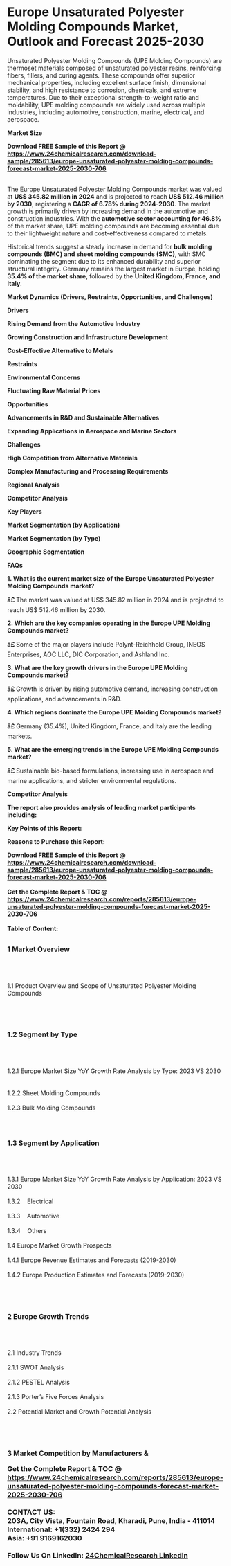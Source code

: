 <h1>Europe Unsaturated Polyester Molding Compounds Market, Outlook and Forecast 2025-2030</h1><p>Unsaturated Polyester Molding Compounds (UPE Molding Compounds) are thermoset materials composed of unsaturated polyester resins, reinforcing fibers, fillers, and curing agents. These compounds offer superior mechanical properties, including excellent surface finish, dimensional stability, and high resistance to corrosion, chemicals, and extreme temperatures. Due to their exceptional strength-to-weight ratio and moldability, UPE molding compounds are widely used across multiple industries, including automotive, construction, marine, electrical, and aerospace.</p><p>
<strong>Market Size</strong></p><p>
</p><div><b>Download FREE Sample of this Report @ 
            <a href="https://www.24chemicalresearch.com/download-sample/285613/europe-unsaturated-polyester-molding-compounds-forecast-market-2025-2030-706">
            https://www.24chemicalresearch.com/download-sample/285613/europe-unsaturated-polyester-molding-compounds-forecast-market-2025-2030-706</a></b></div><br><p>The Europe Unsaturated Polyester Molding Compounds market was valued at <strong>US$ 345.82 million in 2024</strong> and is projected to reach <strong>US$ 512.46 million by 2030</strong>, registering a <strong>CAGR of 6.78% during 2024-2030</strong>. The market growth is primarily driven by increasing demand in the automotive and construction industries. With the <strong>automotive sector accounting for 46.8%</strong> of the market share, UPE molding compounds are becoming essential due to their lightweight nature and cost-effectiveness compared to metals.</p><p>
</p><p>Historical trends suggest a steady increase in demand for <strong>bulk molding compounds (BMC) and sheet molding compounds (SMC)</strong>, with SMC dominating the segment due to its enhanced durability and superior structural integrity. Germany remains the largest market in Europe, holding <strong>35.4% of the market share</strong>, followed by the <strong>United Kingdom, France, and Italy</strong>.</p><p>
<strong>Market Dynamics (Drivers, Restraints, Opportunities, and Challenges)</strong></p><p>
<strong>Drivers</strong></p><p>
</p><p><strong>Rising Demand from the Automotive Industry</strong></p><p>
	</p><p><strong>Growing Construction and Infrastructure Development</strong></p><p>
	</p><p><strong>Cost-Effective Alternative to Metals</strong></p><p>
	</p><p>
<strong>Restraints</strong></p><p>
</p><p><strong>Environmental Concerns</strong></p><p>
	</p><p><strong>Fluctuating Raw Material Prices</strong></p><p>
	</p><p>
<strong>Opportunities</strong></p><p>
</p><p><strong>Advancements in R&amp;D and Sustainable Alternatives</strong></p><p>
	</p><p><strong>Expanding Applications in Aerospace and Marine Sectors</strong></p><p>
	</p><p>
<strong>Challenges</strong></p><p>
</p><p><strong>High Competition from Alternative Materials</strong></p><p>
	</p><p><strong>Complex Manufacturing and Processing Requirements</strong></p><p>
	</p><p>
<strong>Regional Analysis</strong></p><p>
</p><p>
<strong>Competitor Analysis</strong></p><p>
<strong>Key Players</strong></p><p>
</p><p>
<strong>Market Segmentation (by Application)</strong></p><p>
</p><p>
<strong>Market Segmentation (by Type)</strong></p><p>
</p><p>
<strong>Geographic Segmentation</strong></p><p>
</p><p>
<strong>FAQs</strong></p><p>
</p><p><strong>1. What is the current market size of the Europe Unsaturated Polyester Molding Compounds market?</strong></p><p>
<strong>â£ </strong>The market was valued at US$ 345.82 million in 2024 and is projected to reach US$ 512.46 million by 2030.</p><p>
</p><p><strong>2. Which are the key companies operating in the Europe UPE Molding Compounds market?</strong></p><p>
<strong>â£ </strong>Some of the major players include Polynt-Reichhold Group, INEOS Enterprises, AOC LLC, DIC Corporation, and Ashland Inc.</p><p>
</p><p><strong>3. What are the key growth drivers in the Europe UPE Molding Compounds market?</strong></p><p>
<strong>â£ </strong>Growth is driven by rising automotive demand, increasing construction applications, and advancements in R&amp;D.</p><p>
</p><p><strong>4. Which regions dominate the Europe UPE Molding Compounds market?</strong></p><p>
<strong>â£ </strong>Germany (35.4%), United Kingdom, France, and Italy are the leading markets.</p><p>
</p><p><strong>5. What are the emerging trends in the Europe UPE Molding Compounds market?</strong></p><p>
<strong>â£ </strong>Sustainable bio-based formulations, increasing use in aerospace and marine applications, and stricter environmental regulations.</p><p>
</p><p><strong>Competitor Analysis</strong></p><p>
</p><p><strong>The report also provides analysis of leading market participants including:</strong></p><p>
</p><p>
</p><p><strong>Key Points of this Report:</strong></p><p>
</p><p>
</p><p><strong>Reasons to Purchase this Report:</strong></p><p>
</p><div><b>Download FREE Sample of this Report @ 
            <a href="https://www.24chemicalresearch.com/download-sample/285613/europe-unsaturated-polyester-molding-compounds-forecast-market-2025-2030-706">
            https://www.24chemicalresearch.com/download-sample/285613/europe-unsaturated-polyester-molding-compounds-forecast-market-2025-2030-706</a></b></div><br><div><b>Get the Complete Report & TOC @ 
            <a href="https://www.24chemicalresearch.com/reports/285613/europe-unsaturated-polyester-molding-compounds-forecast-market-2025-2030-706">
            https://www.24chemicalresearch.com/reports/285613/europe-unsaturated-polyester-molding-compounds-forecast-market-2025-2030-706</a></b></div><br>
            <b>Table of Content:</b><p><h2><span style="font-size:16px"><strong>1 Market Overview&nbsp;&nbsp; &nbsp;</strong></span></h2><br />
<br />
<p>1.1 Product Overview and Scope of Unsaturated Polyester Molding Compounds&nbsp;</p><br />
<br />
<h2><strong><span style="font-size:16px">1.2 Segment by Type&nbsp;&nbsp; &nbsp;</span></strong></h2><br />
<br />
<p>1.2.1 Europe Market Size YoY Growth Rate Analysis by Type: 2023 VS 2030&nbsp;&nbsp; &nbsp;<br /><br />
1.2.2 Sheet Molding Compounds&nbsp;&nbsp; &nbsp;<br /><br />
1.2.3 Bulk Molding Compounds<br /><br />
<br />
<h2><span style="font-size:16px"><strong>1.3 Segment by Application&nbsp;&nbsp;</strong></span></h2><br />
<br />
<p>1.3.1 Europe Market Size YoY Growth Rate Analysis by Application: 2023 VS 2030&nbsp;&nbsp; &nbsp;<br /><br />
1.3.2&nbsp;&nbsp; &nbsp;Electrical<br /><br />
1.3.3&nbsp;&nbsp; &nbsp;Automotive<br /><br />
1.3.4&nbsp;&nbsp; &nbsp;Others<br /><br />
1.4 Europe Market Growth Prospects&nbsp;&nbsp; &nbsp;<br /><br />
1.4.1 Europe Revenue Estimates and Forecasts (2019-2030)&nbsp;&nbsp; &nbsp;<br /><br />
1.4.2 Europe Production Estimates and Forecasts (2019-2030)&nbsp;&nbsp;</p><br />
<br />
<h2><span style="font-size:16px"><strong>2 Europe Growth Trends&nbsp;&nbsp; &nbsp;</strong></span></h2><br />
<br />
<p>2.1 Industry Trends&nbsp;&nbsp; &nbsp;<br /><br />
2.1.1 SWOT Analysis&nbsp;&nbsp; &nbsp;<br /><br />
2.1.2 PESTEL Analysis&nbsp;&nbsp; &nbsp;<br /><br />
2.1.3 Porter&rsquo;s Five Forces Analysis&nbsp;&nbsp; &nbsp;<br /><br />
2.2 Potential Market and Growth Potential Analysis&nbsp;&nbsp; &nbsp;</p><br />
<br />
<h2><span style="font-size:16px"><strong>3 Market Competition by Manufacturers&nbsp;&</p><div><b>Get the Complete Report & TOC @ 
            <a href="https://www.24chemicalresearch.com/reports/285613/europe-unsaturated-polyester-molding-compounds-forecast-market-2025-2030-706">
            https://www.24chemicalresearch.com/reports/285613/europe-unsaturated-polyester-molding-compounds-forecast-market-2025-2030-706</a></b></div><br><b>CONTACT US:</b><br>
            203A, City Vista, Fountain Road, Kharadi, Pune, India - 411014<br>
            International: +1(332) 2424 294<br>
            Asia: +91 9169162030 <br><br>
            Follow Us On LinkedIn: <a href="https://www.linkedin.com/company/24chemicalresearch/">24ChemicalResearch LinkedIn</a>